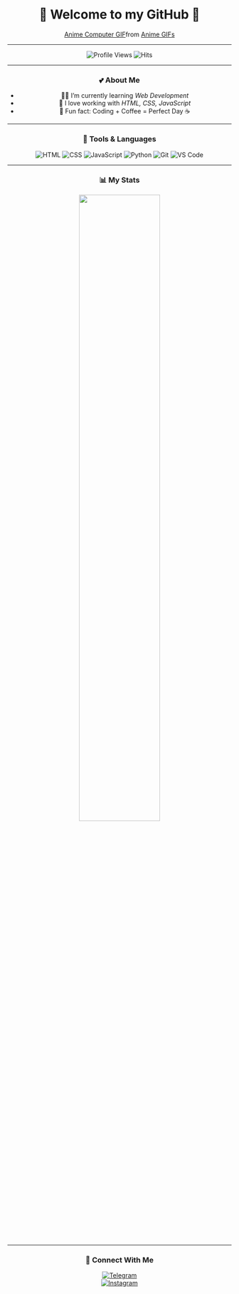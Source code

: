 <div align="center">

# 🌸 Welcome to my GitHub 🌸
  <div class="tenor-gif-embed" data-postid="7944313" data-share-method="host" data-aspect-ratio="0.771875" data-width="100%"><a href="https://tenor.com/view/anime-computer-girl-typing-gif-7944313">Anime Computer GIF</a>from <a href="https://tenor.com/search/anime-gifs">Anime GIFs</a></div> <script type="text/javascript" async src="https://tenor.com/embed.js"></script>

---

![Profile Views](https://komarev.com/ghpvc/?username=YourUserName&style=flat&color=pink&label=PROFILE+VIEWS)
![Hits](https://hits.seeyoufarm.com/api/count/incr/badge.svg?url=https%3A%2F%2Fgithub.com%2FYourUserName&count_bg=%23ff69b4&title_bg=%23555555&icon=github.svg&icon_color=%23E7E7E7&title=HITS&edge_flat=false)

---

### 💕 About Me  
- 👩‍💻 I’m currently learning *Web Development*  
- 🌷 I love working with *HTML, CSS, JavaScript*  
- 🎀 Fun fact: Coding + Coffee = Perfect Day ☕

---

### 🌸 Tools & Languages  
![HTML](https://img.shields.io/badge/HTML5-pink?style=flat&logo=html5&logoColor=white)
![CSS](https://img.shields.io/badge/CSS3-ff69b4?style=flat&logo=css3&logoColor=white)
![JavaScript](https://img.shields.io/badge/JavaScript-ffb6c1?style=flat&logo=javascript&logoColor=black)
![Python](https://img.shields.io/badge/Python-ff69b4?style=flat&logo=python&logoColor=white)
![Git](https://img.shields.io/badge/Git-ff1493?style=flat&logo=git&logoColor=white)
![VS Code](https://img.shields.io/badge/VSCode-pink?style=flat&logo=visual-studio-code&logoColor=white)

---

### 📊 My Stats
<img src="https://github-readme-stats.vercel.app/api?username=YourUserName&show_icons=true&theme=radical&title_color=ff69b4&icon_color=ff69b4&text_color=ffffff&bg_color=000000" width="60%"/>

---

### 🌸 Connect With Me  
[![Telegram](https://img.shields.io/badge/Telegram-ff69b4?style=flat&logo=telegram&logoColor=white)](https://t.me/YourTelegramUser)  
[![Instagram](https://img.shields.io/badge/Instagram-pink?style=flat&logo=instagram&logoColor=white)](https://instagram.com/YourInstagram)

</div>
